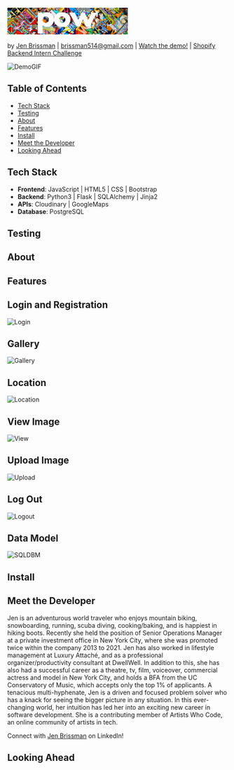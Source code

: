 ![Pow](static/images/pow_small2.png "Pow")

by [Jen Brissman](https://www.linkedin.com/in/jenbrissman/) | [brissman514@gmail.com](mailto:brissman514@gmail.com?subject=[GitHub]%20Pow) | [Watch the demo!](https://www.youtube.com/) | [Shopify Backend Intern Challenge](https://docs.google.com/document/d/1ZKRywXQLZWOqVOHC4JkF3LqdpO3Llpfk_CkZPR8bjak/edit#heading=h.n7bww7g70ipk)

![DemoGIF](pow/static/images/gallery.GIF "DemoGIF")

Table of Contents
------
- [Tech Stack](#Tech)
- [Testing](#Testing)
- [About](#About)
- [Features](#Features)
- [Install](#Install)
- [Meet the Developer](#Meet)
- [Looking Ahead](#Future)

## <a name="#Tech"></a>Tech Stack

- **Frontend**: JavaScript | HTML5 | CSS | Bootstrap
- **Backend**: Python3 | Flask | SQLAlchemy | Jinja2
- **APIs**: Cloudinary | GoogleMaps
- **Database**: PostgreSQL

## <a name="#Testing"></a>Testing

## <a name="#About"></a>About

## <a name="#Features"></a>Features

## <a name="#Login"></a>Login and Registration

![Login](static/images/login.GIF)

## <a name="#Gallery"></a>Gallery

![Gallery](static/images/gallery.GIF)

## <a name="#Location"></a>Location

![Location](static/images/location.GIF)

## <a name="#View"></a>View Image

![View](static/images/view.GIF)

## <a name="#Upload"></a>Upload Image

![Upload](static/images/upload.GIF)

## <a name="#Logout"></a>Log Out

![Logout](pow/static/images/logout.gif)

## <a name="#Data"></a>Data Model

![SQLDBM](static/img/SQLDBM.png)

## <a name="#Install"></a>Install

## <a name="#Meet"></a>Meet the Developer

Jen is an adventurous world traveler who enjoys mountain biking, snowboarding, running, scuba diving, cooking/baking, and is happiest in hiking boots. Recently she held the position of Senior Operations Manager at a private investment office in New York City, where she was promoted twice within the company 2013 to 2021. Jen has also worked in lifestyle management at Luxury Attaché, and as a professional organizer/productivity consultant at DwellWell. 
In addition to this, she has also had a successful career as a theatre, tv, film, voiceover, commercial actress and model in New York City, and holds a BFA from the UC Conservatory of Music, which accepts only the top 1% of applicants. 
A tenacious multi-hyphenate, Jen is a driven and focused problem solver who has a knack for seeing the bigger picture in any situation. In this ever-changing world, her intuition has led her into an exciting new career in software development. She is a contributing member of Artists Who Code, an online community of artists in tech.

Connect with [Jen Brissman](https://www.linkedin.com/in/jenbrissman/) on LinkedIn!

## <a name="#Future"></a>Looking Ahead
